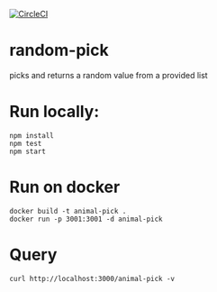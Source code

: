 [![CircleCI](https://circleci.com/gh/efavre/animal-pick/tree/master.svg?style=svg)](https://circleci.com/gh/efavre/animal-pick/tree/master)

# random-pick
picks and returns a random value from a provided list


# Run locally:

```
npm install
npm test
npm start
```

# Run on docker

```
docker build -t animal-pick .
docker run -p 3001:3001 -d animal-pick
```

# Query

```
curl http://localhost:3000/animal-pick -v
```
